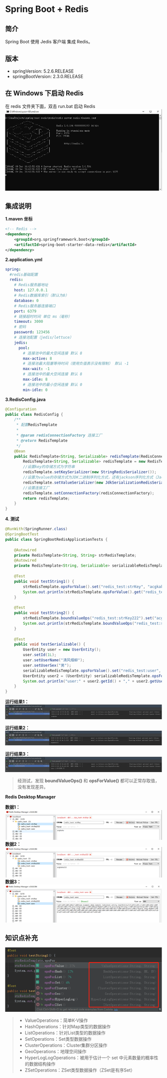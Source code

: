 # Spring Boot + Redis

## 简介
Spring Boot 使用 Jedis 客户端 集成 Redis。

## 版本
* springVersion: 5.2.6.RELEASE
* springBootVersion: 2.3.0.RELEASE

## 在 Windows 下启动 Redis
在 redis 文件夹下面，双击 run.bat 启动 Redis
![img](./screenshots/screenshots1.jpg)

## 集成说明

**1.maven 坐标**
```xml
<!-- Redis -->
<dependency>
    <groupId>org.springframework.boot</groupId>
    <artifactId>spring-boot-starter-data-redis</artifactId>
</dependency>
```

**2.application.yml**
```yml
spring:
  #redis基础配置
  redis:
    # Redis服务器地址
    host: 127.0.0.1
    # Redis数据库索引（默认为0）
    database: 0
    # Redis服务器连接端口
    port: 6379
    # 链接超时时间 单位 ms（毫秒）
    timeout: 3000
    # 密码
    password: 123456
    # 连接池配置（jedis/lettuce）
    jedis:
      pool:
        # 连接池中的最大空闲连接 默认 8
        max-active: 8
        # 连接池最大阻塞等待时间（使用负值表示没有限制） 默认 -1
        max-wait: -1
        # 连接池中的最大空闲连接 默认 8
        max-idle: 8
        # 连接池中的最小空闲连接 默认 0
        min-idle: 0
```

**3.RedisConfig.java**
```java
@Configuration
public class RedisConfig {
    /**
     * 配置RedisTemplate
     *
     * @param redisConnectionFactory 连接工厂
     * @return RedisTemplate
     */
    @Bean
    public RedisTemplate<String, Serializable> redisTemplate(RedisConnectionFactory redisConnectionFactory) {
        RedisTemplate<String, Serializable> redisTemplate = new RedisTemplate<>();
        //设置key的存储方式为字符串
        redisTemplate.setKeySerializer(new StringRedisSerializer());
        //设置为value的存储方式为JDK二进制序列化方式，还有jackson序列化方式（Jackson2JsonRedisSerialize）
        redisTemplate.setValueSerializer(new JdkSerializationRedisSerializer());
        //设置连接工厂
        redisTemplate.setConnectionFactory(redisConnectionFactory);
        return redisTemplate;
    }
}
```

**4. 测试**
```java
@RunWith(SpringRunner.class)
@SpringBootTest
public class SpringBootRedisApplicationTests {

    @Autowired
    private RedisTemplate<String, String> strRedisTemplate;
    @Autowired
    private RedisTemplate<String, Serializable> serializableRedisTemplate;

    @Test
    public void testString1() {
        strRedisTemplate.opsForValue().set("redis_test:strKey", "acgkaka");
        System.out.println(strRedisTemplate.opsForValue().get("redis_test:strKey"));
    }

    @Test
    public void testString2() {
        strRedisTemplate.boundValueOps("redis_test:strKey222").set("acgkaka222");
        System.out.println(strRedisTemplate.boundValueOps("redis_test:strKey222").get());
    }

    @Test
    public void testSerializable() {
        UserEntity user = new UserEntity();
        user.setId(1L);
        user.setUserName("清风烟柳");
        user.setUserSex("男");
        serializableRedisTemplate.opsForValue().set("redis_test:user", user);
        UserEntity user2 = (UserEntity) serializableRedisTemplate.opsForValue().get("redis_test:user");
        System.out.println("user:" + user2.getId() + "," + user2.getUserName() + "," + user2.getUserSex());
    }
}
```
**运行结果1：**
![img](./screenshots/screenshots2.png)

**运行结果2：**
![img](./screenshots/screenshots3.png)

**运行结果3：**
![img](./screenshots/screenshots4.png)

> 经测试，发现 **boundValueOps()** 和 **opsForValue()** 都可以正常存取值，没有发现差异。

**Redis Desktop Manager**

**数据1：**
![img](./screenshots/screenshots5.png)
**数据2：**
![img](./screenshots/screenshots6.png)
**数据3：**
![img](./screenshots/screenshots7.png)

## 知识点补充
![img](./screenshots/screenshots8.png)
> * ValueOperations：简单K-V操作
> * HashOperations：针对Map类型的数据操作
> * ListOperations：针对List类型的数据操作
> * SetOperations：Set类型数据操作
> * ClusterOperations：Cluster集群分区操作
> * GeoOperations：地理空间操作
> * HyperLogLogOperations：被用于估计一个 set 中元素数量的概率性的数据结构操作
> * ZSetOperations：ZSet类型数据操作（ZSet是有序Set）